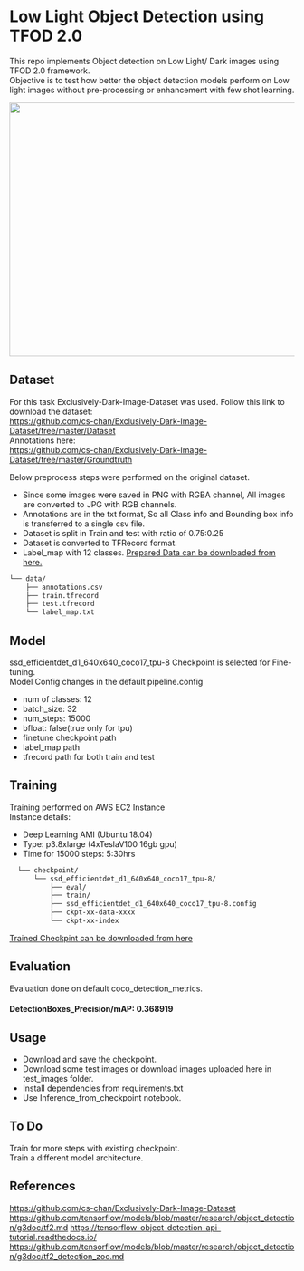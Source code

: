 # Low Light Object Detection using TFOD 2.0
This repo implements Object detection on Low Light/ Dark images using TFOD 2.0 framework.  
Objective is to test how better the object detection models perform on Low light images without pre-processing or enhancement with few shot learning.
<p align="center">
   <img src="https://github.com/ashwin-py/Low-Light-Object-Detection/blob/main/detections.gif" width="700" height="448"/>
</p>  

## Dataset
For this task Exclusively-Dark-Image-Dataset was used.
Follow this link to download the dataset:  
https://github.com/cs-chan/Exclusively-Dark-Image-Dataset/tree/master/Dataset  
Annotations here:  
https://github.com/cs-chan/Exclusively-Dark-Image-Dataset/tree/master/Groundtruth

Below preprocess steps were performed on the original dataset.
- Since some images were saved in PNG with RGBA channel, All images are converted to JPG with RGB channels.
- Annotations are in the txt format, So all Class info and Bounding box info is transferred to a single csv file.
- Dataset is split in Train and test with ratio of 0.75:0.25
- Dataset is converted to TFRecord format.
- Label_map with 12 classes. 
[Prepared Data can be downloaded from here.](https://drive.google.com/file/d/1bYcrm5rWjhUpmJqY4zLdkTiVlqKign2m/view?usp=sharing)

```bash
└── data/  
    ├── annotations.csv  
    ├── train.tfrecord  
    ├── test.tfrecord  
    └── label_map.txt  
```
## Model
ssd_efficientdet_d1_640x640_coco17_tpu-8 Checkpoint is selected for Fine-tuning.  
Model Config changes in the default pipeline.config  
- num of classes: 12
- batch_size: 32
- num_steps: 15000
- bfloat: false(true only for tpu)
- finetune checkpoint path
- label_map path
- tfrecord path for both train and test  

## Training

Training performed on AWS EC2 Instance  
Instance details:  
- Deep Learning AMI (Ubuntu 18.04)  
- Type: p3.8xlarge (4xTeslaV100 16gb gpu)  
- Time for 15000 steps: 5:30hrs  
```bash
  └── checkpoint/  
      └── ssd_efficientdet_d1_640x640_coco17_tpu-8/  
          ├── eval/  
          ├── train/  
          ├── ssd_efficientdet_d1_640x640_coco17_tpu-8.config  
          ├── ckpt-xx-data-xxxx  
          └── ckpt-xx-index  
```  
[Trained Checkpint can be downloaded from here](https://drive.google.com/file/d/1rNA6U2sYpP4peDc4DYedHBdlWD4mYYBz/view?usp=sharing)  
## Evaluation
Evaluation done on default coco_detection_metrics.  
#### **DetectionBoxes_Precision/mAP: 0.368919**  

## Usage
* Download and save the checkpoint.
* Download some test images or download images uploaded here in test_images folder.
* Install dependencies from requirements.txt
* Use Inference_from_checkpoint notebook.  

## To Do
Train for more steps with existing checkpoint.  
Train a different model architecture.  

## References
https://github.com/cs-chan/Exclusively-Dark-Image-Dataset  
https://github.com/tensorflow/models/blob/master/research/object_detection/g3doc/tf2.md
https://tensorflow-object-detection-api-tutorial.readthedocs.io/
https://github.com/tensorflow/models/blob/master/research/object_detection/g3doc/tf2_detection_zoo.md  

